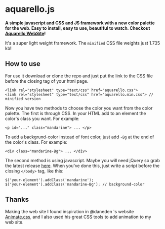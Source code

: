 <h1>aquarello.js</h1>

<b>A simple javascript and CSS and JS framework with a new color palette for the web. Easy to install, easy to use, beautiful to watch. Checkout [Aquarello WebSite](http://lorenzoferrante.github.io/aquarello/)!</b>

It's a super light weight framework. The `minified` CSS file weights just 1.735 kb!

<h2>How to use</h2>

For use it download or clone the repo and just put the link to the CSS file before the closing </body> tag of your html page.

```
<link rel="stylesheet" type="text/css" href="aquarello.css">
<link rel="stylesheet" type="text/css" href="aquarello.min.css"> // minified version
```

Now you have two methods to choose the color you want from the color palette. The first is through CSS. In your HTML add to an element the color's class you want. For example:

`<p id="..." class="mandarine"> ... </p>`

To add a backgrund-color instead of font color, just add `-Bg` at the end of the color's class. For example:

`<div class="mandarine-Bg"> ... </div>`

The second method is using javascript. Maybe you will need jQuery so grab the latest release [here](http://code.jquery.com/jquery-latest.min.js). When you've done this, just write a script before the closing `</body>` tag, like this:

```
$('your-element').addClass('mandarine');
$('your-element').addClass('mandarine-Bg'); // background-color
```
<h2>Thanks</h2>

Making the web site I found inspiration in @daneden 's website [Animate.css](http://daneden.github.io/animate.css/), and I also used his great CSS tools to add animation to my web site.

